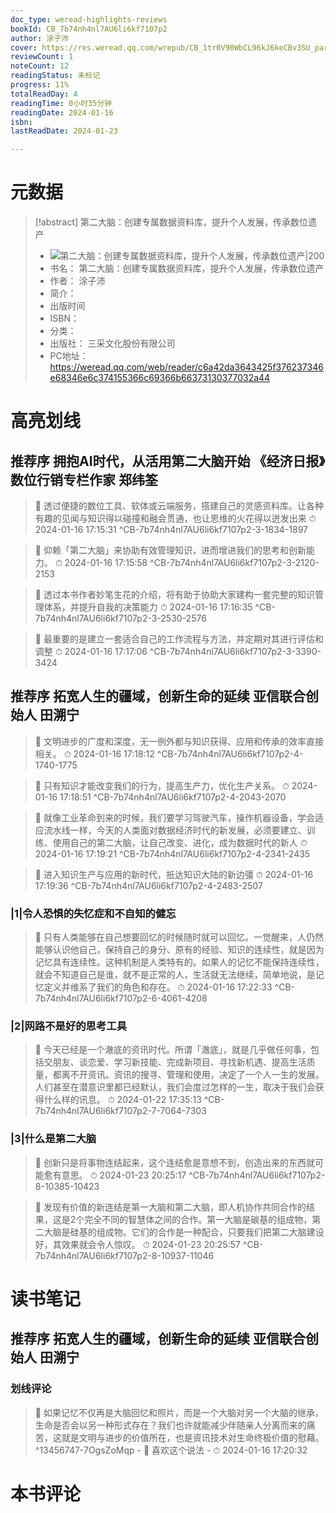 ```yaml
---
doc_type: weread-highlights-reviews
bookId: CB_7b74nh4nl7AU6li6kf7107p2
author: 涂子沛
cover: https://res.weread.qq.com/wrepub/CB_1tr0V90WbCL96kJ6keCBv3SU_parsecover
reviewCount: 1
noteCount: 12
readingStatus: 未标记
progress: 11%
totalReadDay: 4
readingTime: 0小时35分钟
readingDate: 2024-01-16
isbn: 
lastReadDate: 2024-01-23

---
```

# 元数据
> [!abstract] 第二大脑：创建专属数据资料库，提升个人发展，传承数位遗产
> - ![ 第二大脑：创建专属数据资料库，提升个人发展，传承数位遗产|200](https://res.weread.qq.com/wrepub/CB_1tr0V90WbCL96kJ6keCBv3SU_parsecover)
> - 书名： 第二大脑：创建专属数据资料库，提升个人发展，传承数位遗产
> - 作者： 涂子沛
> - 简介： 
> - 出版时间 
> - ISBN： 
> - 分类： 
> - 出版社： 三采文化股份有限公司
> - PC地址：https://weread.qq.com/web/reader/c6a42da3643425f376237346e68346e6c374155366c69366b66373130377032a44

# 高亮划线

## 推荐序 拥抱AI时代，从活用第二大脑开始 《经济日报》数位行销专栏作家 郑纬筌

> 📌 透过便捷的数位工具、软体或云端服务，搭建自己的灵感资料库。让各种有趣的见闻与知识得以碰撞和融会贯通，也让思维的火花得以迸发出来 
> ⏱ 2024-01-16 17:15:31 ^CB-7b74nh4nl7AU6li6kf7107p2-3-1834-1897

> 📌 仰赖「第二大脑」来协助有效管理知识，进而增进我们的思考和创新能力。 
> ⏱ 2024-01-16 17:15:58 ^CB-7b74nh4nl7AU6li6kf7107p2-3-2120-2153

> 📌 透过本书作者妙笔生花的介绍，将有助于协助大家建构一套完整的知识管理体系，并提升自我的决策能力 
> ⏱ 2024-01-16 17:16:35 ^CB-7b74nh4nl7AU6li6kf7107p2-3-2530-2576

> 📌 最重要的是建立一套适合自己的工作流程与方法，并定期对其进行评估和调整 
> ⏱ 2024-01-16 17:17:06 ^CB-7b74nh4nl7AU6li6kf7107p2-3-3390-3424

## 推荐序 拓宽人生的疆域，创新生命的延续 亚信联合创始人 田溯宁

> 📌 文明进步的广度和深度，无一例外都与知识获得、应用和传承的效率直接相关。 
> ⏱ 2024-01-16 17:18:12 ^CB-7b74nh4nl7AU6li6kf7107p2-4-1740-1775

> 📌 只有知识才能改变我们的行为，提高生产力，优化生产关系。 
> ⏱ 2024-01-16 17:18:51 ^CB-7b74nh4nl7AU6li6kf7107p2-4-2043-2070

> 📌 就像工业革命到来的时候，我们要学习驾驶汽车，操作机器设备，学会适应流水线一样，今天的人类面对数据经济时代的新发展，必须要建立、训练、使用自己的第二大脑，让自己改变、进化，成为数据时代的新人 
> ⏱ 2024-01-16 17:19:21 ^CB-7b74nh4nl7AU6li6kf7107p2-4-2341-2435

> 📌 进入知识生产与应用的新时代，扺达知识大陆的新边彊 
> ⏱ 2024-01-16 17:19:36 ^CB-7b74nh4nl7AU6li6kf7107p2-4-2483-2507

### |1|令人恐惧的失忆症和不自知的健忘

> 📌 只有人类能够在自己想要回忆的时候随时就可以回忆。一觉醒来，人仍然能够认识他自己，保持自己的身分、原有的经验、知识的连续性，就是因为记忆具有连续性。这种机制是人类特有的。如果人的记忆不能保持连续性，就会不知道自己是谁，就不是正常的人，生活就无法继续，简单地说，是记忆定义并维系了我们的角色和存在。 
> ⏱ 2024-01-16 17:22:33 ^CB-7b74nh4nl7AU6li6kf7107p2-6-4061-4208

### |2|网路不是好的思考工具

> 📌 今天已经是一个澈底的资讯时代。所谓「澈底」，就是几乎做任何事，包括交朋友、谈恋爱、学习新技能、完成新项目、寻找新机遇、提高生活质量，都离不开资讯。资讯的搜寻、管理和使用，决定了一个人一生的发展。人们甚至在潜意识里都已经默认，我们会度过怎样的一生，取决于我们会获得什么样的讯息。 
> ⏱ 2024-01-22 17:35:13 ^CB-7b74nh4nl7AU6li6kf7107p2-7-7064-7303

### |3|什么是第二大脑

> 📌 创新只是将事物连结起来，这个连结愈是意想不到，创造出来的东西就可能愈有意思。 
> ⏱ 2024-01-23 20:25:17 ^CB-7b74nh4nl7AU6li6kf7107p2-8-10385-10423

> 📌 发现有价值的新连结是第一大脑和第二大脑，即人机协作共同合作的结果，这是2个完全不同的智慧体之间的合作。第一大脑是碳基的组成物，第二大脑是硅基的组成物。它们的合作是一种配合，只要我们把第二大脑建设好，其效果就会令人惊叹。 
> ⏱ 2024-01-23 20:25:57 ^CB-7b74nh4nl7AU6li6kf7107p2-8-10937-11046

# 读书笔记

## 推荐序 拓宽人生的疆域，创新生命的延续 亚信联合创始人 田溯宁

### 划线评论
> 📌 如果记忆不仅再是大脑回忆和照片，而是一个大脑对另一个大脑的继承，生命是否会以另一种形式存在？我们也许就能减少伴随亲人分离而来的痛苦，这就是文明与进步的价值所在，也是资讯技术对生命终极价值的慰藉。  ^13456747-7OgsZoMqp
    - 💭 喜欢这个说法
    - ⏱ 2024-01-16 17:20:32
   
# 本书评论

